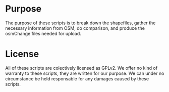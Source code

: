 Purpose
==========

The purpose of these scripts is to break down the shapefiles, gather the necessary information from OSM, do comparison, and produce the osmChange files needed for upload.

License
=========

All of these scripts are colectively licensed as GPLv2. We offer no kind of warranty to these scripts, they are written for our purpose. We can under no circumstance be held responsable for any damages caused by these scripts.